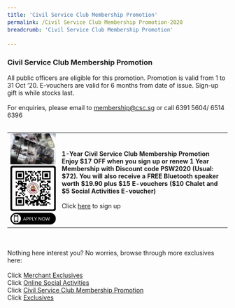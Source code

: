 ```yaml
---
title: 'Civil Service Club Membership Promotion'
permalink: /Civil Service Club Membership Promotion-2020
breadcrumb: 'Civil Service Club Membership Promotion'

---
```


### Civil Service Club Membership Promotion <br>
All public officers are eligible for this promotion. Promotion is valid from 1 to 31 Oct ‘20. 
E-vouchers are valid for 6 months from date of issue. Sign-up gift is while stocks last.<br>
<br>
For enquiries, please email to <a href="mailto:membership@csc.sg">membership@csc.sg</a> or call 6391 5604/ 6514 6396<br>
<br>
<table>
  <tr>
  <td>
   <img src="/images/csclubcard.png">
      <img src="/images/qrcodemembership.png">
    </td>
    <td>
      <b>1-Year Civil Service Club Membership Promotion 
Enjoy $17 OFF when you sign up or renew 1 Year Membership with Discount code PSW2020 (Usual: $72). 
You will also receive a FREE Bluetooth speaker worth $19.90 plus $15 E-vouchers ($10 Chalet and $5 Social Activities E-voucher)
</b><br>
      <br>
      Click <a href="https://gateway.csc.sg/webclub/membership/clubnewsignup.tbred?webpage=newsignupinfo">here</a> to sign up<br>
    </td>
  </tr>
  </table>

<br>
<br>
Nothing here interest you? No worries, browse through more exclusives here: <br>
<br>
Click <a href="https://publicserviceweek.gov.sg/merchant-exclusives-2020">Merchant Exclusives</a><br>
Click <a href="https://publicserviceweek.gov.sg/online-social-activities-2020">Online Social Activities</a><br>
Click <a href="https://publicserviceweek.gov.sg/civil%20service%20club%20membership%20promotion-2020">Civil Service Club Membership Promotion</a><br>
Click <a href="https://publicserviceweek.gov.sg/exclusives-2020">Exclusives</a><br>

 
  
